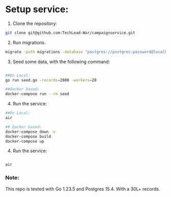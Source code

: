 # Setup service:
1. Clone the repository:
```bash
git clone git@github.com:TechLead-War/campaignservice.git
```
2. Run migrations.
```bash
migrate -path migrations -database "postgres://postgres:password@localhost:5432/campaign_service?sslmode=disable" up
```

3. Seed some data, with the following command:
```bash

##On Local:
go run seed.go -records=2000 -workers=20

##Docker based:
docker-compose run --rm seed
```

4. Run the service:
```bash
##On Local:
air

## Docker based:
docker-compose down -v      
docker-compose build
docker-compose up
```

4. Run the service:
```bash

air
```

### Note:<br>
This repo is tested with Go 1.23.5 and Postgres 15.4. With a 30L+ records.